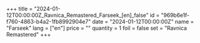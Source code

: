 +++
title = "2024-01-12T00:00:00Z_Ravnica_Remastered_Farseek_[en]_false"
id = "969b6e1f-f760-4863-b4a2-1fb8992904e7"
date = "2024-01-12T00:00:00Z"
name = "Farseek"
lang = ["en"]
price = ""
quantity = 1
foil = false
set = "Ravnica Remastered"
+++

